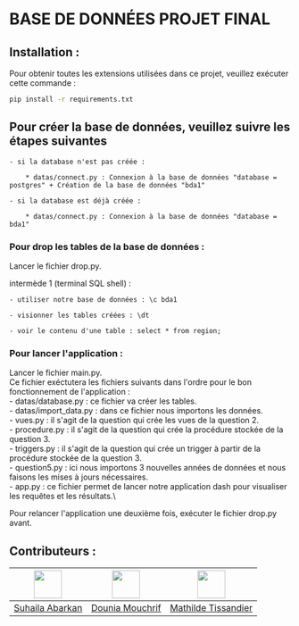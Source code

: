 # BASE DE DONNÉES PROJET FINAL

## Installation : 

Pour obtenir toutes les extensions utilisées dans ce projet, veuillez exécuter cette commande : 

```bash 
pip install -r requirements.txt
```

## Pour créer la base de données, veuillez suivre les étapes suivantes

    - si la database n'est pas créée :

        * datas/connect.py : Connexion à la base de données "database = postgres" + Création de la base de données "bda1"

    - si la database est déjà créée :

        * datas/connect.py : Connexion à la base de données "database = bda1"

### Pour drop les tables de la base de données :

Lancer le fichier drop.py.

intermède 1 (terminal SQL shell) :

    - utiliser notre base de données : \c bda1

    - visionner les tables créées : \dt

    - voir le contenu d'une table : select * from region;

### Pour lancer l'application :

Lancer le fichier main.py.\
Ce fichier exéctutera les fichiers suivants dans l'ordre pour le bon fonctionnement de l'application :\
    - datas/database.py : ce fichier va créer les tables.\
    - datas/import_data.py : dans ce fichier nous importons les données.\
    - vues.py : il s'agit de la question qui crée les vues de la question 2.\
    - procedure.py : il s'agit de la question qui crée la procédure stockée de la question 3.\
    - triggers.py : il s'agit de la question qui crée un trigger à partir de la procédure stockée de la question 3.\
    - question5.py : ici nous importons 3 nouvelles années de données et nous faisons les mises à jours nécessaires.\
    - app.py : ce fichier permet de lancer notre application dash pour visualiser les requêtes et les résultats.\

Pour relancer l'application une deuxième fois, exécuter le fichier drop.py avant.

## Contributeurs  : 

| [<img src="https://avatars.githubusercontent.com/u/102798630?v=4" width="50" height="50" alt=""/>](https://github.com/suhailaabarkan) | [<img src="https://avatars.githubusercontent.com/u/102798610?v=4" width="50" height="50" alt=""/>](https://github.com/douniamouchrif) | [<img src="https://avatars.githubusercontent.com/u/102798509?v=4" width="50" height="50" alt=""/>](https://github.com/mathildetissandier) |
| :-----------------------------------------------------------------------------------------------------------------------------: | :-------------------------------------------------------------------------------------------------------------------------: | :--------------------------------------------------------------------------------------------------------------------: |
|                                        [Suhaila Abarkan](https://github.com/suhailaabarkan)                                        |                                    [Dounia Mouchrif](https://github.com/douniamouchrif)                                    |                               [Mathilde Tissandier](https://github.com/mathildetissandier)                               |
